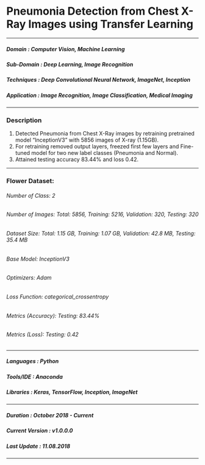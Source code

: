 # Pneumonia Detection from Chest X-Ray Images using Transfer Learning                                          
*************************************************************************************************************************************
##### Domain             : Computer Vision, Machine Learning
##### Sub-Domain         : Deep Learning, Image Recognition
##### Techniques         : Deep Convolutional Neural Network, ImageNet, Inception
##### Application        : Image Recognition, Image Classification, Medical Imaging
*************************************************************************************************************************************
### Description
1. Detected Pneumonia from Chest X-Ray images by retraining pretrained model “InceptionV3” with 5856 images of X-ray (1.15GB).
2. For retraining removed output layers, freezed first few layers and Fine-tuned model for two new label classes (Pneumonia and Normal).
3. Attained testing accuracy 83.44% and loss 0.42.
*************************************************************************************************************************************
### Flower Dataset:
###### Number of Class: 2
###### Number of Images: Total: 5856, Training: 5216, Validation: 320, Testing: 320
###### Dataset Size: Total: 1.15 GB, Training: 1.07 GB, Validation: 42.8 MB, Testing: 35.4 MB
###### Base Model: InceptionV3
###### Optimizers: Adam
###### Loss Function: categorical_crossentropy
<!---
###### Number of Epochs: 8
###### Training Time (Approx.): 2 Hours
-->
###### Metrics (Accuracy): Testing: 83.44%
###### Metrics (Loss): Testing: 0.42
*************************************************************************************************************************************
##### Languages   : Python
##### Tools/IDE   : Anaconda
##### Libraries   : Keras, TensorFlow, Inception, ImageNet
*************************************************************************************************************************************
##### Duration   : October 2018 - Current
##### Current Version  : v1.0.0.0
##### Last Update      : 11.08.2018
*************************************************************************************************************************************


